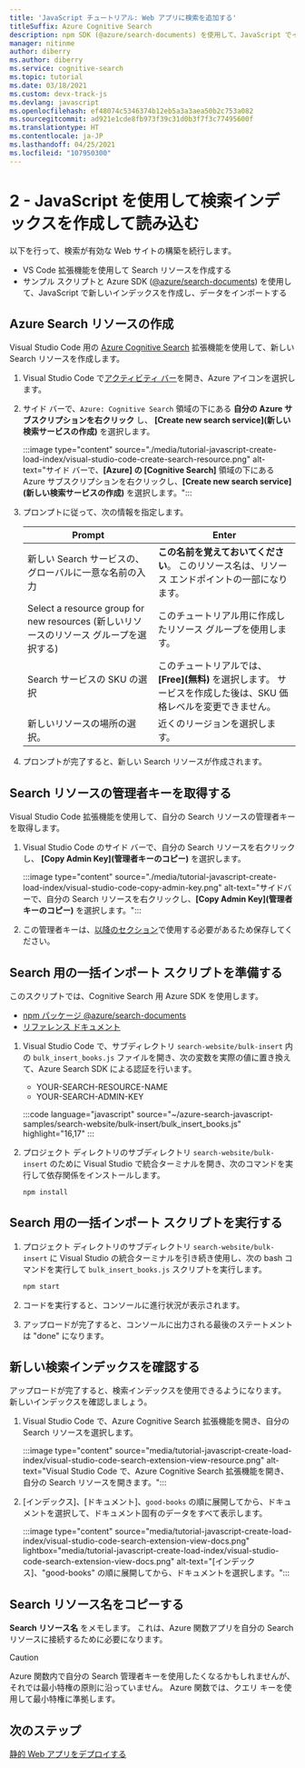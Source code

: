 ```yaml
---
title: 'JavaScript チュートリアル: Web アプリに検索を追加する'
titleSuffix: Azure Cognitive Search
description: npm SDK (@azure/search-documents) を使用して、JavaScript でインデックスを作成し、検索インデックスに CSV データをインポートします。
manager: nitinme
author: diberry
ms.author: diberry
ms.service: cognitive-search
ms.topic: tutorial
ms.date: 03/18/2021
ms.custom: devx-track-js
ms.devlang: javascript
ms.openlocfilehash: ef48074c5346374b12eb5a3a3aea50b2c753a082
ms.sourcegitcommit: ad921e1cde8fb973f39c31d0b3f7f3c77495600f
ms.translationtype: HT
ms.contentlocale: ja-JP
ms.lasthandoff: 04/25/2021
ms.locfileid: "107950300"
---
```

# <a name="2---create-and-load-search-index-with-javascript"></a>2 - JavaScript を使用して検索インデックスを作成して読み込む

以下を行って、検索が有効な Web サイトの構築を続行します。
* VS Code 拡張機能を使用して Search リソースを作成する
* サンプル スクリプトと Azure SDK ([@azure/search-documents](https://www.npmjs.com/package/@azure/search-documents)) を使用して、JavaScript で新しいインデックスを作成し、データをインポートする

## <a name="create-an-azure-search-resource"></a>Azure Search リソースの作成 

Visual Studio Code 用の [Azure Cognitive Search](https://marketplace.visualstudio.com/items?itemName=ms-azuretools.vscode-azurecognitivesearch) 拡張機能を使用して、新しい Search リソースを作成します。

1. Visual Studio Code で[アクティビティ バー](https://code.visualstudio.com/docs/getstarted/userinterface)を開き、Azure アイコンを選択します。 

1. サイド バーで、`Azure: Cognitive Search` 領域の下にある **自分の Azure サブスクリプションを右クリック** し、 **[Create new search service]\(新しい検索サービスの作成\)** を選択します。

    :::image type="content" source="./media/tutorial-javascript-create-load-index/visual-studio-code-create-search-resource.png" alt-text="サイド バーで、**[Azure] の [Cognitive Search]** 領域の下にある Azure サブスクリプションを右クリックし、**[Create new search service]\(新しい検索サービスの作成\)** を選択します。":::

1. プロンプトに従って、次の情報を指定します。

    |Prompt|Enter|
    |--|--|
    |新しい Search サービスの、グローバルに一意な名前の入力|**この名前を覚えておいてください**。 このリソース名は、リソース エンドポイントの一部になります。|
    |Select a resource group for new resources (新しいリソースのリソース グループを選択する)|このチュートリアル用に作成したリソース グループを使用します。|
    |Search サービスの SKU の選択|このチュートリアルでは、 **[Free]\(無料\)** を選択します。 サービスを作成した後は、SKU 価格レベルを変更できません。|
    |新しいリソースの場所の選択。|近くのリージョンを選択します。|

1. プロンプトが完了すると、新しい Search リソースが作成されます。 

## <a name="get-your-search-resource-admin-key"></a>Search リソースの管理者キーを取得する

Visual Studio Code 拡張機能を使用して、自分の Search リソースの管理者キーを取得します。 

1. Visual Studio Code のサイド バーで、自分の Search リソースを右クリックし、 **[Copy Admin Key]\(管理者キーのコピー\)** を選択します。

    :::image type="content" source="./media/tutorial-javascript-create-load-index/visual-studio-code-copy-admin-key.png" alt-text="サイドバーで、自分の Search リソースを右クリックし、**[Copy Admin Key]\(管理者キーのコピー\)** を選択します。":::

1. この管理者キーは、[以降のセクション](#prepare-the-bulk-import-script-for-search)で使用する必要があるため保存してください。 

## <a name="prepare-the-bulk-import-script-for-search"></a>Search 用の一括インポート スクリプトを準備する

このスクリプトでは、Cognitive Search 用 Azure SDK を使用します。

* [npm パッケージ @azure/search-documents](https://www.npmjs.com/package/@azure/search-documents)
* [リファレンス ドキュメント](/javascript/api/overview/azure/search-documents-readme)

1. Visual Studio Code で、サブディレクトリ `search-website/bulk-insert` 内の `bulk_insert_books.js` ファイルを開き、次の変数を実際の値に置き換えて、Azure Search SDK による認証を行います。

    * YOUR-SEARCH-RESOURCE-NAME
    * YOUR-SEARCH-ADMIN-KEY

    :::code language="javascript" source="~/azure-search-javascript-samples/search-website/bulk-insert/bulk_insert_books.js" highlight="16,17" :::

1. プロジェクト ディレクトリのサブディレクトリ `search-website/bulk-insert` のために Visual Studio で統合ターミナルを開き、次のコマンドを実行して依存関係をインストールします。 

    ```bash
    npm install 
    ```

## <a name="run-the-bulk-import-script-for-search"></a>Search 用の一括インポート スクリプトを実行する

1. プロジェクト ディレクトリのサブディレクトリ `search-website/bulk-insert` に Visual Studio の統合ターミナルを引き続き使用し、次の bash コマンドを実行して `bulk_insert_books.js` スクリプトを実行します。

    ```javascript
    npm start
    ```

1. コードを実行すると、コンソールに進行状況が表示されます。 
1. アップロードが完了すると、コンソールに出力される最後のステートメントは "done" になります。

## <a name="review-the-new-search-index"></a>新しい検索インデックスを確認する

アップロードが完了すると、検索インデックスを使用できるようになります。 新しいインデックスを確認しましょう。

1. Visual Studio Code で、Azure Cognitive Search 拡張機能を開き、自分の Search リソースを選択します。  

    :::image type="content" source="media/tutorial-javascript-create-load-index/visual-studio-code-search-extension-view-resource.png" alt-text="Visual Studio Code で、Azure Cognitive Search 拡張機能を開き、自分の Search リソースを開きます。":::

1. [インデックス]、[ドキュメント]、`good-books` の順に展開してから、ドキュメントを選択して、ドキュメント固有のデータをすべて表示します。
 
    :::image type="content" source="media/tutorial-javascript-create-load-index/visual-studio-code-search-extension-view-docs.png" lightbox="media/tutorial-javascript-create-load-index/visual-studio-code-search-extension-view-docs.png" alt-text="[インデックス]、&quot;good-books&quot; の順に展開してから、ドキュメントを選択します。":::

## <a name="copy-your-search-resource-name"></a>Search リソース名をコピーする

**Search リソース名** をメモします。 これは、Azure 関数アプリを自分の Search リソースに接続するために必要になります。 

> [!CAUTION]
> Azure 関数内で自分の Search 管理者キーを使用したくなるかもしれませんが、それでは最小特権の原則に沿っていません。 Azure 関数では、クエリ キーを使用して最小特権に準拠します。 

## <a name="next-steps"></a>次のステップ

[静的 Web アプリをデプロイする](tutorial-javascript-deploy-static-web-app.md)